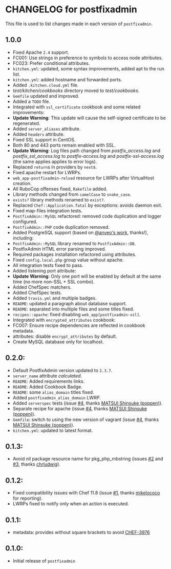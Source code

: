 # CHANGELOG for postfixadmin

This file is used to list changes made in each version of `postfixadmin`.

## 1.0.0

* Fixed Apache `2.4` support.
* FC001: Use strings in preference to symbols to access node attributes.
* FC023: Prefer conditional attributes.
* `kitchen.yml`: updated, some syntax improvements, added apt to the run list.
* `kitchen.yml`: added hostname and forwarded ports.
* Added `.kitchen.cloud.yml` file.
* *test/kitchen/cookbooks* directory moved to *test/cookbooks*.
* `Gemfile` updated and improved.
* Added a `TODO` file.
* Integrated with `ssl_certificate` cookbook and some related improvements:
 * **Update Warning**: This update will cause the self-signed certificate to be regenerated.
 * Added `server_aliases` attribute.
 * Added `headers` attribute.
 * Fixed SSL support in CentOS.
 * Both 80 and 443 ports remain enabled with SSL.
 * **Update Warning**: Log files path changed from *postfix_access.log* and *postfix_ssl_access.log* to *postfix-access.log* and *postfix-ssl-access.log* (the same applies applies to error logs).
 * Replaced `return`s in providers by `next`s.
 * Fixed apache restart for LWRPs.
* `web_app-postfixadmin-reload` resource for LWRPs after VirtualHost creation.
* All RuboCop offenses fixed, `Rakefile` added.
 * Library methods changed from `camelCase` to `snake_case`.
 * `exists?` library methods renamed to `exist?`.
 * Replaced `Chef::Application.fatal` by exceptions: avoids daemon exit.
 * Fixed map-files integration tests.
* `PostfixAdmin::MySQL` refactored: removed code duplication and logger configured.
* `PostfixAdmin::PHP` code duplication removed.
* Added PostgreSQL support (based on [@anveo's work](https://github.com/anveo/postfixadmin-cookbook/commits/postgresql-support), thanks!), including:
 * `PostfixAdmin::MySQL` library renamed to `PostfixAdmin::DB`.
 * PostfixAdmin HTML error parsing improved.
 * Required packages installation refactored using attributes.
 * Fixed `config.local.php` group value without apache.
* All integration tests fixed to pass.
* Added listening port attribute:
 * **Update Warning**: Only one port will be enabled by default at the same time (no more non-SSL + SSL combo).
* Added ChefSpec matchers.
* Added ChefSpec tests.
* Added `travis.yml` and multiple badges.
* `README`: updated a paragraph about database support.
* `README`: separated into multiple files and some titles fixed.
* `recipes::apache`: fixed disabling `web_app[postfixadmin-ssl]`.
* Integrated with `encrypted_attributes` cookbook:
 * FC007: Ensure recipe dependencies are reflected in cookbook metadata.
 * attributes: disable `encrypt_attributes` by default.
* Create MySQL database only for localhost.

## 0.2.0:

* Default PostfixAdmin version updated to `2.3.7`.
* `server_name` attribute *calculated*.
* `README`: Added requirements links.
* `README`: Added Cookbook Badge.
* `README`: some `alias_domain` titles fixed.
* Added `postfixadmin_alias_domain` LWRP.
* Added `serverspec` tests (issue [#4](https://github.com/onddo/postfixadmin-cookbook/pull/4), thanks [MATSUI Shinsuke (poppen)](https://github.com/poppen)).
* Separate recipe for apache (issue [#4](https://github.com/onddo/postfixadmin-cookbook/pull/4), thanks [MATSUI Shinsuke (poppen)](https://github.com/poppen)).
* `Gemfile`: switch to using the new version of vagrant (issue [#4](https://github.com/onddo/postfixadmin-cookbook/pull/4), thanks [MATSUI Shinsuke (poppen)](https://github.com/poppen)).
* `kitchen.yml`: updated to latest format.

## 0.1.3:

* Avoid nil package resource name for pkg_php_mbstring (issues [#2](https://github.com/onddo/postfixadmin-cookbook/pull/2) and [#3](https://github.com/onddo/postfixadmin-cookbook/pull/3), thanks [chrludwig](https://github.com/chrludwig)).

## 0.1.2:

* Fixed compatibility issues with Chef 11.8 (issue [#1](https://github.com/onddo/postfixadmin-cookbook/pull/1), thanks [mikelococo](https://github.com/mikelococo) for reporting).
* LWRPs fixed to notify only when an action is executed.

## 0.1.1:

* metadata: provides without square brackets to avoid [CHEF-3976](https://tickets.opscode.com/browse/CHEF-3976)

## 0.1.0:

* Initial release of `postfixadmin`

